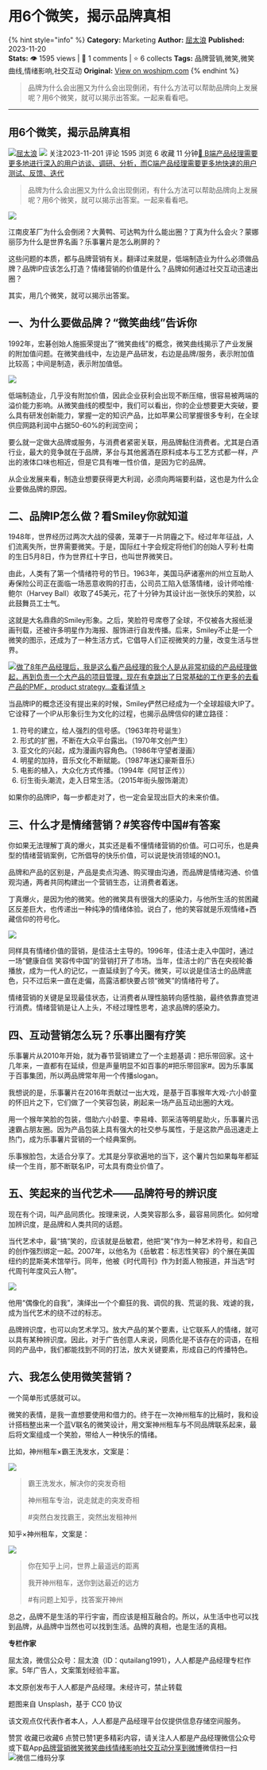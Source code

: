 # 用6个微笑，揭示品牌真相
{% hint style="info" %}
**Category:** Marketing
**Author:** [屈太浪](https://www.woshipm.com/u/924289)
**Published:** 2023-11-20  
**Stats:** 👁️ 1595 views | 💬 1 comments | ⭐ 6 collects
**Tags:** 品牌营销,微笑,微笑曲线,情绪影响,社交互动
**Original:** [View on woshipm.com](https://www.woshipm.com/marketing/5944013.html)
{% endhint %}
> 品牌为什么会出圈又为什么会出现倒闭，有什么方法可以帮助品牌向上发展呢？用6个微笑，就可以揭示出答案。一起来看看吧。

---

## 用6个微笑，揭示品牌真相

[![](https://image.woshipm.com/wp-files/2020/04/HVMcxHIwqhwJYCEyO4fZ.png!/both/72x72)](https://www.woshipm.com/u/924289)[屈太浪](https://www.woshipm.com/u/924289) ![](https://static.woshipm.com/tag/1121_1@2x.png) 关注2023-11-201 评论 1595 浏览 6 收藏 11 分钟[🔗 B端产品经理需要更多地进行深入的用户访谈、调研、分析，而C端产品经理需要更多地快速的用户测试、反馈、迭代](https://ke.qidianla.com/courses/bcpm)

> 品牌为什么会出圈又为什么会出现倒闭，有什么方法可以帮助品牌向上发展呢？用6个微笑，就可以揭示出答案。一起来看看吧。

![](https://image.woshipm.com/2023/04/13/56b1a120-d9ef-11ed-a8b0-00163e0b5ff3.jpg)

江南皮革厂为什么会倒闭？大黄鸭、可达鸭为什么能出圈？丁真为什么会火？蒙娜丽莎为什么是世界名画？乐事薯片是怎么刷屏的？

这些问题的本质，都与品牌营销有关。翻译过来就是，低端制造业为什么必须做品牌？品牌IP应该怎么打造？情绪营销的价值是什么？品牌如何通过社交互动迅速出圈？

其实，用几个微笑，就可以揭示出答案。

## 一、为什么要做品牌？“微笑曲线”告诉你

1992年，宏碁创始人施振荣提出了“微笑曲线”的概念，微笑曲线揭示了产业发展的附加值问题。在微笑曲线中，左边是产品研发，右边是品牌/服务，表示附加值比较高；中间是制造，表示附加值低。

![](https://image.yunyingpai.com/wp/2023/11/TFNqn2qQlQOJfD6MvBT4.png)

低端制造业，几乎没有附加价值，因此企业获利会出现不断压缩，很容易被两端的溢价能力影响。从微笑曲线的模型中，我们可以看出，你的企业想要更大突破，要么具有研发创新能力，掌握一定的知识产品，比如苹果公司掌握很多专利，在全球供应网路利润中占据50-60%的利润空间；

要么就一定做大品牌或服务，与消费者紧密关联，用品牌黏住消费者。尤其是白酒行业，最大的竞争就在于品牌，茅台与其他酱酒在原料成本与工艺方式都一样，产出的液体口味也相近，但是它具有唯一性价值，是因为它的品牌。

从企业发展来看，制造业想要获得更大利润，必须向两端要利益，这也是为什么企业要做品牌的原因。

## 二、品牌IP怎么做？看Smiley你就知道

1948年，世界经历过两次大战的侵袭，笼罩于一片阴霾之下。经过年年征战，人们流离失所，世界需要微笑。于是，国际红十字会规定将他们的创始人亨利·杜南的生日5月8日，作为世界红十字日，也叫世界微笑日。

由此，人类有了第一个情绪符号的节日。1963年，美国马萨诸塞州的州立互助人寿保险公司正在面临一场恶意收购的打击，公司员工陷入低落情绪，设计师哈维·鲍尔（Harvey Ball）收取了45美元，花了十分钟为其设计出一张快乐的笑脸，以此鼓舞员工士气。

这就是大名鼎鼎的Smiley形象。之后，笑脸符号席卷了全球，不仅被各大报纸漫画刊载，还被许多明星作为海报、服饰进行自发传播。后来，Smiley不止是一个微笑的图示，还成为了一种生活方式，它倡导人们正视微笑的力量，改变生活与世界。

[![](https://image.woshipm.com/2023/08/02/bf59b8ba-30e4-11ee-88e7-00163e0b5ff3.png)做了8年产品经理后，我是这么看产品经理的我个人是从非常初级的产品经理做起，再到负责一个大产品的项目管理，现在有幸跳出了日常基础的工作更多的去看产品的PMF，product strategy...查看详情 >](https://ke.qidianla.com/courses/bcpm)

当品牌IP的概念还没有提出来的时候，Smiley俨然已经成为一个全球超级大IP了。它诠释了一个IP从形象衍生为文化的过程，也揭示品牌信仰的建立路径：

1.  符号的建立，给人强烈的信号感。（1963年符号诞生）
2.  形式的扩圈，不断在大众平台露出。（1970年文创产生）
3.  亚文化的兴起，成为漫画内容角色。（1986年守望者漫画）
4.  明星的加持，音乐文化不断赋能。（1987年迷幻豪斯音乐）
5.  电影的植入，大众化方式传播。（1994年《阿甘正传》）
6.  衍生街头潮流，走入日常生活。（2015年街头服饰潮流）

如果你的品牌IP，每一步都走对了，也一定会呈现出巨大的未来价值。

## 三、什么才是情绪营销？#笑容传中国#有答案

你如果无法理解丁真的爆火，其实还是看不懂情绪营销的价值。可口可乐，也是典型的情绪营销案例，它所倡导的快乐价值，可以说是快消领域的NO.1。

品牌和产品的区别是，产品是卖点沟通、购买理由沟通，而品牌是情绪沟通、价值观沟通，两者共同构建出一个营销生态，让消费者着迷。

丁真爆火，是因为他的微笑。他的微笑具有很强大的感染力，与他所生活的贫困藏区反差巨大，也传递出一种纯净的情绪体验。说白了，他的笑容就是乐观情绪+西藏信仰的符号化。

![](https://image.yunyingpai.com/wp/2023/11/yMd4SaKU9uzwD89NC8uD.png)

同样具有情绪价值的营销，是佳洁士主导的。1996年，佳洁士走入中国时，通过一场“健康自信 笑容传中国”的营销打开了市场。当年，佳洁士的广告在央视轮番播放，成为一代人的记忆，一直延续到了今天。微笑，可以说是佳洁士的品牌底色，只不过后来一直在走偏，高露洁都快要占领“微笑”的情绪符号了。

情绪营销的关键是呈现最佳状态，让消费者从理性脑转向感性脑，最终依靠直觉进行消费。情绪营销是让人上头，不经过理性思考，追求品牌的感染力。

## 四、互动营销怎么玩？乐事出圈有疗笑

乐事薯片从2010年开始，就为春节营销建立了一个主题基调：把乐带回家。这十几年来，一直都有在延续，但是声量明显不如百事的#把乐带回家#。因为乐事属于百事集团，所以两品牌常年用一个传播slogan。

我想说的是，乐事薯片在2016年贡献过一出大戏，是基于百事猴年大戏-六小龄童的怀旧片之下，它们做了一个笑容包装，刷起来一场产品互动出圈的大戏。

用一个猴年笑脸的包装，借助六小龄童、李易峰、郭采洁等明星助火，乐事薯片迅速霸占朋友圈。因为产品包装上具有强大的社交参与属性，于是这款产品迅速走上热门，成为乐事薯片营销的一个经典案例。

乐事猴脸包，太适合分享了。尤其是分享欲遍地的当下，这个薯片包如果每年都延续一个生肖，那不断联名IP，可太具有商业价值了。

## 五、笑起来的当代艺术——品牌符号的辨识度

现在有个词，叫产品同质化。按理来说，人类笑容那么多，最容易同质化。如何增加辨识度，是品牌和人类共同的话题。

当代艺术中，最“搞”笑的，应该就是岳敏君，他把“笑”作为一种艺术符号，和自己的创作强烈绑定一起。2007年，以他名为《岳敏君：标志性笑容》的个展在美国纽约的昆斯美术馆举行。同年，他被《时代周刊》作为封面人物报道，并当选“时代周刊年度风云人物”。

![](https://image.yunyingpai.com/wp/2023/11/T6ifz6VrmuqBLyxBFuG8.png)

他用“偶像化的自我”，演绎出一个个癫狂的我、调侃的我、荒诞的我、戏谑的我，成为当代艺术的绕不过的标志。

品牌辨识度，也可以向艺术学习。放大产品的某个要素，让它联系人的情绪，就可以具有某种辨识度。因此，对于广告创意人来说，同质化是不该存在的词语，在相同的产品中，我们都能找到不同的打法，放大关键要素，形成自己的传播特色。

## 六、我怎么使用微笑营销？

一个简单形式感就可以。

微笑的表情，是我一直想要使用和借力的。终于在一次神州租车的比稿时，我和设计搭档整出来一个蓝V联名的微笑设计，用文案神州租车与不同品牌联系起来，最后将文案组成一个笑脸，带给人一种快乐的情绪。

比如，神州租车×霸王洗发水，文案是：

![](https://image.yunyingpai.com/wp/2023/11/AywkAyg9bFMcRY0vDmHx.png)

> 霸王洗发水，解决你的突发奇相
> 
> 神州租车专治，说走就走的突发奇相
> 
> #突然白发找霸王，突然出发租神州

知乎×神州租车，文案是：

![](https://image.yunyingpai.com/wp/2023/11/rT3vZuK66QYnYC9o7fyz.png)

> 你在知乎上问，世界上最遥远的距离
> 
> 我开神州租车，送你到达最近的远方
> 
> #有问题上知乎，找答案开神州

总之，品牌不是生活的平行宇宙，而应该是相互融合的。所以，从生活中也可以找到品牌，从品牌中当然也可以找到生活。品牌的真相，也是生活的真相。

**专栏作家**

屈太浪，微信公众号：屈太浪（ID：qutailang1991），人人都是产品经理专栏作家。5年广告人，文案策划经验丰富。

本文原创发布于人人都是产品经理。未经许可，禁止转载

题图来自 Unsplash，基于 CC0 协议

该文观点仅代表作者本人，人人都是产品经理平台仅提供信息存储空间服务。

赞赏 收藏已收藏6 点赞已赞1更多精彩内容，请关注人人都是产品经理微信公众号或下载App[品牌营销](https://www.woshipm.com/tag/%e5%93%81%e7%89%8c%e8%90%a5%e9%94%80)[微笑](https://www.woshipm.com/tag/%e5%be%ae%e7%ac%91)[微笑曲线](https://www.woshipm.com/tag/%e5%be%ae%e7%ac%91%e6%9b%b2%e7%ba%bf)[情绪影响](https://www.woshipm.com/tag/%e6%83%85%e7%bb%aa%e5%bd%b1%e5%93%8d)[社交互动](https://www.woshipm.com/tag/%e7%a4%be%e4%ba%a4%e4%ba%92%e5%8a%a8)[分享到微博](https://service.weibo.com/share/share.php?appkey=2775287854&title=用6个微笑，揭示品牌真相&url=https://www.woshipm.com/marketing/5944013.html&pic=https://image.woshipm.com/2023/04/13/56b1a120-d9ef-11ed-a8b0-00163e0b5ff3.jpg)微信扫一扫![微信二维码](https://api.pwmqr.com/qrcode/create/?url=https://www.woshipm.com/marketing/5944013.html)分享